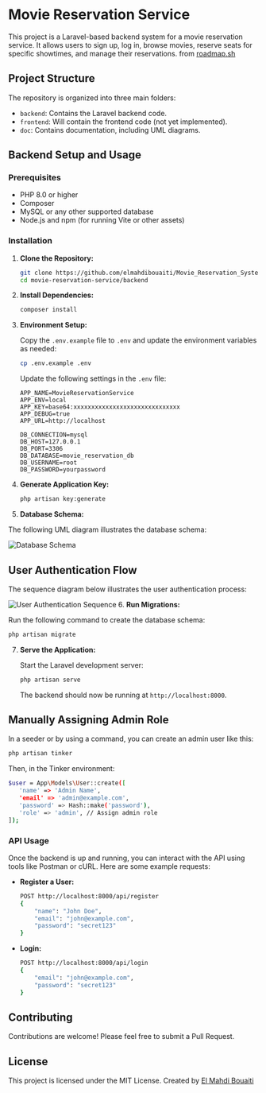 
# Movie Reservation Service

This project is a Laravel-based backend system for a movie reservation service. It allows users to sign up, log in, browse movies, reserve seats for specific showtimes, and manage their reservations.
from [roadmap.sh](https://roadmap.sh/projects/movie-reservation-system)
## Project Structure

The repository is organized into three main folders:

- `backend`: Contains the Laravel backend code.
- `frontend`: Will contain the frontend code (not yet implemented).
- `doc`: Contains documentation, including UML diagrams.

## Backend Setup and Usage

### Prerequisites

- PHP 8.0 or higher
- Composer
- MySQL or any other supported database
- Node.js and npm (for running Vite or other assets)

### Installation

1. **Clone the Repository:**

   ```bash
   git clone https://github.com/elmahdibouaiti/Movie_Reservation_System
   cd movie-reservation-service/backend
   ```

2. **Install Dependencies:**

   ```bash
   composer install
   ```

3. **Environment Setup:**

   Copy the `.env.example` file to `.env` and update the environment variables as needed:

   ```bash
   cp .env.example .env
   ```

   Update the following settings in the `.env` file:

   ```env
   APP_NAME=MovieReservationService
   APP_ENV=local
   APP_KEY=base64:xxxxxxxxxxxxxxxxxxxxxxxxxxxxxx
   APP_DEBUG=true
   APP_URL=http://localhost

   DB_CONNECTION=mysql
   DB_HOST=127.0.0.1
   DB_PORT=3306
   DB_DATABASE=movie_reservation_db
   DB_USERNAME=root
   DB_PASSWORD=yourpassword
   ```

4. **Generate Application Key:**

   ```bash
   php artisan key:generate
   ```
5. **Database Schema:**

The following UML diagram illustrates the database schema:

![Database Schema](./Docs/database-schema.png)

## User Authentication Flow

The sequence diagram below illustrates the user authentication process:

![User Authentication Sequence](Docs/authentication-sequence.png)
6. **Run Migrations:**

   Run the following command to create the database schema:

   ```bash
   php artisan migrate
   ```

7. **Serve the Application:**

   Start the Laravel development server:

   ```bash
   php artisan serve
   ```

   The backend should now be running at `http://localhost:8000`.

## Manually Assigning Admin Role

In a seeder or by using a command, you can create an admin user like this:

   ```bash
   php artisan tinker
   ```
Then, in the Tinker environment:
   ```bash
   $user = App\Models\User::create([
      'name' => 'Admin Name',
      'email' => 'admin@example.com',
      'password' => Hash::make('password'),
      'role' => 'admin', // Assign admin role
   ]);
   ```
### API Usage

Once the backend is up and running, you can interact with the API using tools like Postman or cURL. Here are some example requests:

- **Register a User:**

  ```bash
  POST http://localhost:8000/api/register
  {
      "name": "John Doe",
      "email": "john@example.com",
      "password": "secret123"
  }
  ```

- **Login:**

  ```bash
  POST http://localhost:8000/api/login
  {
      "email": "john@example.com",
      "password": "secret123"
  }
  ```

## Contributing

Contributions are welcome! Please feel free to submit a Pull Request.

## License

This project is licensed under the MIT License. Created by [El Mahdi Bouaiti](https://github.com/elmahdibouaiti)
